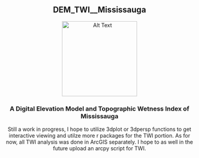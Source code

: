 
<h2 align="center">DEM_TWI__Mississauga</h2>
<p align="center">
<img src="https://github.com/mikaelsyed/DEM_TWI_Mississauga/blob/main/DEMgif.gif" alt="Alt Text" width="200" height="200">
</p>


<h3 align="center">A Digital Elevation Model and Topographic Wetness Index of Mississauga</h3>


<p align="center">
   Still a work in progress, I hope to utilize 3dplot or 3dpersp functions to get interactive viewing and utilze more r packages for the TWI portion. As for now, all TWI analysis was done in ArcGIS separately. I hope to as well in the future upload an arcpy script for TWI.
</p>


